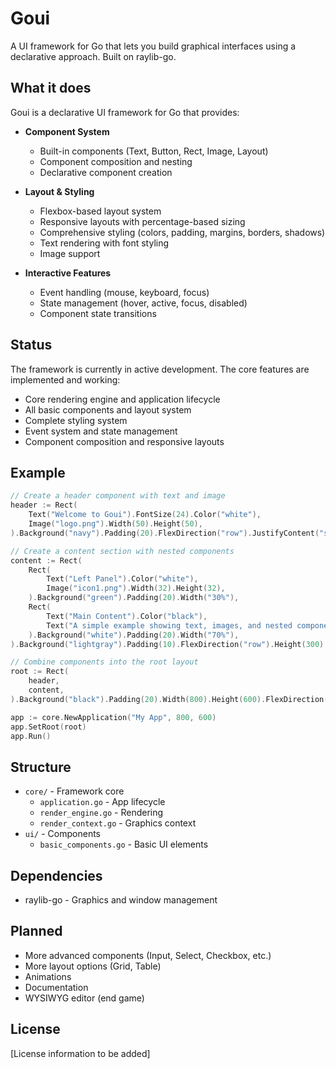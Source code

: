 # Goui

A UI framework for Go that lets you build graphical interfaces using a declarative approach. Built on raylib-go.

## What it does

Goui is a declarative UI framework for Go that provides:

- **Component System**

  - Built-in components (Text, Button, Rect, Image, Layout)
  - Component composition and nesting
  - Declarative component creation

- **Layout & Styling**

  - Flexbox-based layout system
  - Responsive layouts with percentage-based sizing
  - Comprehensive styling (colors, padding, margins, borders, shadows)
  - Text rendering with font styling
  - Image support

- **Interactive Features**
  - Event handling (mouse, keyboard, focus)
  - State management (hover, active, focus, disabled)
  - Component state transitions

## Status

The framework is currently in active development. The core features are implemented and working:

- Core rendering engine and application lifecycle
- All basic components and layout system
- Complete styling system
- Event system and state management
- Component composition and responsive layouts

## Example

```go
// Create a header component with text and image
header := Rect(
    Text("Welcome to Goui").FontSize(24).Color("white"),
    Image("logo.png").Width(50).Height(50),
).Background("navy").Padding(20).FlexDirection("row").JustifyContent("space-between")

// Create a content section with nested components
content := Rect(
    Rect(
        Text("Left Panel").Color("white"),
        Image("icon1.png").Width(32).Height(32),
    ).Background("green").Padding(20).Width("30%"),
    Rect(
        Text("Main Content").Color("black"),
        Text("A simple example showing text, images, and nested components").FontSize(14),
    ).Background("white").Padding(20).Width("70%"),
).Background("lightgray").Padding(10).FlexDirection("row").Height(300)

// Combine components into the root layout
root := Rect(
    header,
    content,
).Background("black").Padding(20).Width(800).Height(600).FlexDirection("column")

app := core.NewApplication("My App", 800, 600)
app.SetRoot(root)
app.Run()
```

## Structure

- `core/` - Framework core
  - `application.go` - App lifecycle
  - `render_engine.go` - Rendering
  - `render_context.go` - Graphics context
- `ui/` - Components
  - `basic_components.go` - Basic UI elements

## Dependencies

- raylib-go - Graphics and window management

## Planned

- More advanced components (Input, Select, Checkbox, etc.)
- More layout options (Grid, Table)
- Animations
- Documentation
- WYSIWYG editor (end game)

## License

[License information to be added]
